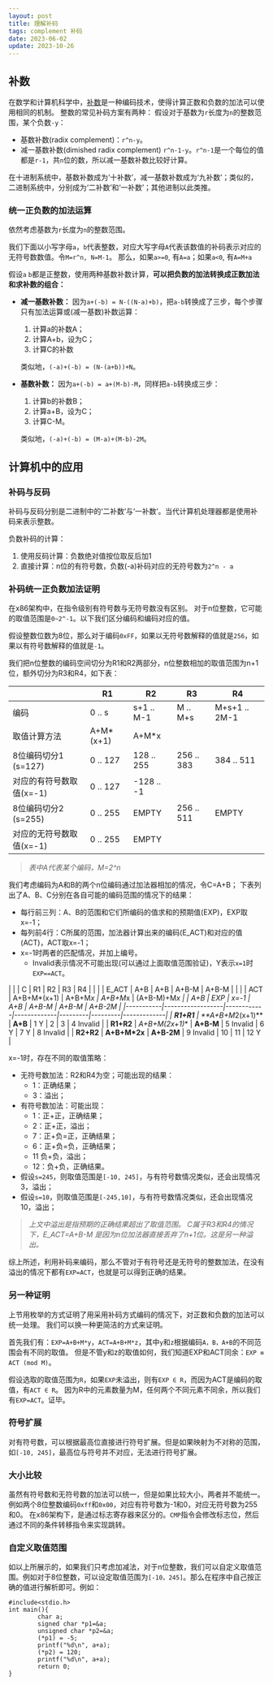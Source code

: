 ```yaml
---
layout: post
title: 理解补码
tags: complement 补码
date: 2023-06-02
update: 2023-10-26
---
```


## 补数
在数学和计算机科学中，[补数](https://en.wikipedia.org/wiki/Method_of_complements)是一种编码技术，使得计算正数和负数的加法可以使用相同的机制。
整数的常见补码方案有两种：
假设对于基数为`r`长度为`n`的整数范围，某个负数`-y`：
* 基数补数(radix complement)：`r^n-y`。
* 减一基数补数(dimished radix complement) `r^n-1-y`。`r^n-1`是一个每位的值都是`r-1`，共`n`位的数，所以减一基数补数比较好计算。

在十进制系统中，基数补数成为‘十补数’，减一基数补数成为‘九补数’；类似的，二进制系统中，分别成为‘二补数’和‘一补数’；其他进制以此类推。

### 统一正负数的加法运算
依然考虑基数为`r`长度为`n`的整数范围。

我们下面以小写字母`a`，`b`代表整数，对应大写字母`A`代表该数值的补码表示对应的无符号数数值。令`M=r^n, N=M-1`。
那么，如果`a>=0`, 有`A=a`；如果`a<0`, 有`A=M+a`

假设`a` `b`都是正整数，使用两种基数补数计算，**可以把负数的加法转换成正数加法和求补数的组合：**
- **减一基数补数：**
  因为`a+(-b) = N-((N-a)+b)`，把`a-b`转换成了三步，每个步骤只有加法运算或(减一基数)补数运算：
  1. 计算a的补数A；
  2. 计算A+b，设为C；
  3. 计算C的补数

  类似地，`(-a)+(-b) = (N-(a+b))+N`。

- **基数补数：**
  因为`a+(-b) = a+(M-b)-M`，同样把`a-b`转换成三步：
  1. 计算b的补数B；
  2. 计算a+B，设为C；
  3. 计算C-M。

  类似地，`(-a)+(-b) = (M-a)+(M-b)-2M`。

## 计算机中的应用
### 补码与反码
补码与反码分别是二进制中的‘二补数’与‘一补数’。当代计算机处理器都是使用补码来表示整数。

负数补码的计算：
1. 使用反码计算：负数绝对值按位取反后加1
2. 直接计算：n位的有符号数，负数(-a)补码对应的无符号数为`2^n - a`

### 补码统一正负数加法证明
在x86架构中，在指令级别有符号数与无符号数没有区别。
对于n位整数，它可能的取值范围是`0~2^-1`。以下我们区分编码和编码对应的值。

假设整数位数为8位，那么对于编码`0xFF`，如果以无符号数解释的值就是`256`，如果以有符号数解释的值就是`-1`。

我们把n位整数的编码空间切分为R1和R2两部分，n位整数相加的取值范围为n+1位，额外切分为R3和R4，如下表：

|                          | R1        | R2         | R3         | R4            |
|--------------------------|-----------|------------|------------|---------------|
| 编码                     | 0 .. s    | s+1 .. M-1 | M .. M+s   | M+s+1 .. 2M-1 |
| 取值计算方法             | A+M*(x+1) | A+M*x      |            |               |
| 8位编码切分1 (s=127)     | 0 .. 127  | 128 .. 255 | 256 .. 383 | 384 .. 511    |
| 对应的有符号数取值(x=-1) | 0 .. 127  | -128 .. -1 |            |               |
| 8位编码切分2 (s=255)     | 0 .. 255  | EMPTY      | 256 .. 511 | EMPTY         |
| 对应的无符号数取值(x=-1) | 0 .. 255  | EMPTY      |            |               |

> *表中A代表某个编码，M=2^n*

我们考虑编码为A和B的两个n位编码通过加法器相加的情况，令C=A+B；
下表列出了A、B、C分别在各自可能的编码范围的情况下的结果：
* 每行前三列：A、B的范围和它们所编码的值求和的预期值(EXP)，EXP取x=-1；
* 每列前4行：C所属的范围，加法器计算出来的编码(E_ACT)和对应的值(ACT)，ACT取x=-1；
* x=-1时两者的匹配情况，并加上编号。
  - Invalid表示情况不可能出现(可以通过上面取值范围验证)，Y表示`x=1`时`EXP==ACT`。


|           |                  | C          | R1          | R2      | R3      | R4          |
|           |                  | E_ACT      | A+B         | A+B     | A+B-M   | A+B-M       |
|           |                  | ACT        | A+B+M*(x+1) | A+B+M*x | A+B+M*x | (A+B-M)+M*x |
| A+B       | EXP              | x=-1       | A+B         | A+B-M   | A+B-M   | A+B-2M      |
|-----------|------------------|------------|-------------|---------|---------|-------------|
| **R1+R1** | **A+B+M*2(x+1)** | **A+B**    | 1 Y         | 2       | 3       | 4 Invalid   |
| **R1+R2** | **A+B+M*(2x+1)** | **A+B-M**  | 5 Invalid   | 6 Y     | 7 Y     | 8 Invalid   |
| **R2+R2** | **A+B+M*2x**     | **A+B-2M** | 9 Invalid   | 10      | 11      | 12 Y        |


x=-1时，存在不同的取值策略：
* 无符号数加法：R2和R4为空；可能出现的结果：
  * 1：正确结果；
  * 3：溢出；
* 有符号数加法：可能出现：
  * 1：正+正，正确结果；
  * 2：正+正，溢出；
  * 7：正+负=正，正确结果；
  * 6：正+负=负，正确结果；
  * 11 负+负，溢出；
  * 12：负+负，正确结果。
* 假设`s=245`，则取值范围是`[-10, 245]`，与有符号数情况类似，还会出现情况3，溢出；
* 假设`s=10`，则取值范围是`[-245,10]`，与有符号数情况类似，还会出现情况10，溢出；

> *上文中溢出是指预期的正确结果超出了取值范围。*
> *C属于R3和R4的情况下，E_ACT=A+B-M 是因为n位加法器直接丢弃了n+1位。这是另一种溢出。*

综上所述，利用补码来编码，那么不管对于有符号还是无符号的整数加法，在没有溢出的情况下都有`EXP=ACT`，也就是可以得到正确的结果。


### 另一种证明
上节用枚举的方式证明了用采用补码方式编码的情况下，对正数和负数的加法可以统一处理。
我们可以换一种更简洁的方式来证明。

首先我们有：`EXP=A+B+M*y`，`ACT=A+B+M*z`，其中`y`和`z`根据编码`A，B，A+B`的不同范围会有不同的取值。
但是不管y和z的取值如何，我们知道EXP和ACT同余：`EXP ≡ ACT (mod M)`。

假设选取的取值范围为`R`，如果`EXP`未溢出，则有`EXP ∈ R`，而因为ACT是编码的取值，有`ACT ∈ R`。
因为R中的元素数量为M，任何两个不同元素不同余，所以我们有`EXP=ACT`。证毕。

### 符号扩展
对有符号数，可以根据最高位直接进行符号扩展。但是如果映射为不对称的范围，如`[-10, 245]`，最高位与符号并不对应，无法进行符号扩展。

### 大小比较
虽然有符号数和无符号数的加法可以统一，但是如果比较大小，两者并不能统一。例如两个8位整数编码`0xff`和`0x00`，对应有符号数为-1和0，对应无符号数为255和0。
在x86架构下，是通过标志寄存器来区分的。`CMP`指令会修改标志位，然后通过不同的条件转移指令来实现跳转。

### 自定义取值范围
如以上所展示的，如果我们只考虑加减法，对于n位整数，我们可以自定义取值范围。例如对于8位整数，可以设定取值范围为`[-10，245]`。那么在程序中自己按正确的值进行解析即可。例如：
```
#include<stdio.h>
int main(){
        char a;
        signed char *p1=&a;
        unsigned char *p2=&a;
        (*p1) = -5;
        printf("%d\n", a+a);
        (*p2) = 120;
        printf("%d\n", a+a);
        return 0;
}
```
